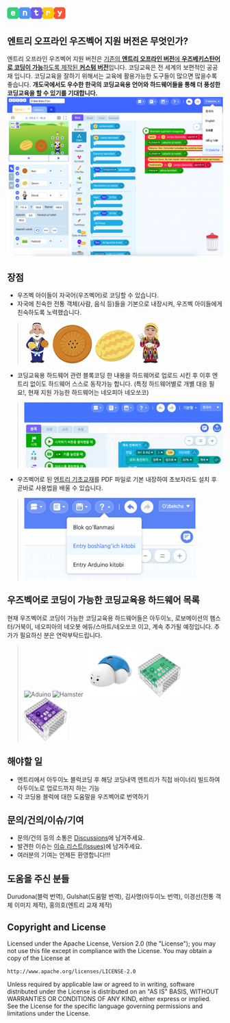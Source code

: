 ![Entry Logo](src/renderer/resources/images/about/logo.png)
---
## 엔트리 오프라인 우즈벡어 지원 버전은 무엇인가?
엔트리 오프라인 우즈벡어 지원 버전은 [기존의 **엔트리 오프라인 버전**에 **우즈베키스탄어로 코딩이 가능**하도록 제작된 **커스텀 버전**]()입니다. 코딩교육은 전 세계의 보편적인 공공재 입니다. 코딩교육을 잘하기 위해서는 교육에 활용가능한 도구들이 많으면 많을수록 좋습니다. **개도국에서도 우수한 한국의 코딩교육용 언어와 하드웨어들을 통해 더 풍성한 코딩교육을 할 수 있기를 기대합니다.**
![Screenshot](src/renderer/resources/images/about/screenshot.png)

## 장점
- 우즈벡 아이들이 자국어(우즈벡어)로 코딩할 수 있습니다.
- 자국에 친숙한 전통 객체(사람, 음식 등)들을 기본으로 내장시켜, 우즈벡 아이들에게 친숙하도록 노력했습니다. 
> ![Efendi](src/renderer/resources/uploads/00/01/thumb/0001181c9e3783c401780d26b9c81c4d.png) ![Non](src/renderer/resources/uploads/00/04/thumb/0004181c9e3783c401780d26b9c81c4d.png) ![Qovun](src/renderer/resources/uploads/00/05/thumb/0005181c9e3783c401780d26b9c81c4d.png) ![Hola](src/renderer/resources/uploads/00/09/thumb/0009181c9e3783c401780d26b9c81c4d.png)
- 코딩교육용 하드웨어 관련 블록코딩 한 내용을 하드웨어로 업로드 시킨 후 이후 엔트리 없이도 하드웨어 스스로 동작가능 합니다. (특정 하드웨어별로 개별 대응 필요!, 현재 지원 가능한 하드웨어는 네오피아 네오쏘코)
> ![Screenshot](src/renderer/resources/images/about/upload_button.gif)
- 우즈벡어로 된 [엔트리 기초교재](https://neopia-uz.gitbook.io/entry)를 PDF 파일로 기본 내장하여 초보자라도 설치 후 곧바로 사용법을 배울 수 있습니다.
> <img src="src/renderer/resources/images/about/entry_books.png" width="400" height="190">

## 우즈벡어로 코딩이 가능한 코딩교육용 하드웨어 목록
현재 우즈벡어로 코딩이 가능한 코딩교육용 하드웨어들은 아두이노, 로보메이션의 햄스터/거북이, 네오피아의 네오봇 에듀/스마트/네오쏘코 이고, 계속 추가될 예정입니다. 추가가 필요하신 분은 연락부탁드립니다.
> ![Aduino](https://github.com/JeongJun-Lee/entry-hw/blob/master/app/modules/arduino.png) ![Hamster](https://github.com/JeongJun-Lee/entry-hw/blob/master/app/modules/hamster.png) ![Turtle](https://github.com/JeongJun-Lee/entry-hw/blob/master/app/modules/turtle.png) <img src="https://github.com/JeongJun-Lee/entry-hw/blob/master/app/modules/neobot.png" width="100" height="100"> <img src="https://github.com/JeongJun-Lee/entry-hw/blob/master/app/modules/neobot_purple.png" width="100" height="100">

## 해야할 일 
- 엔트리에서 아두이노 블럭코딩 후 해당 코딩내역 엔트리가 직접 바이너리 빌드하여 아두이노로 업로드까지 하는 기능
- 각 코딩용 블럭에 대한 도움말을 우즈벡어로 번역하기

## 문의/건의/이슈/기여
- 문의/건의 등의 소통은 [Discussions](https://github.com/JeongJun-Lee/entry-offline/discussions)에 남겨주세요.
- 발견한 이슈는 [이슈 리스트(Issues)](https://github.com/JeongJun-Lee/entry-offline/issues)에 남겨주세요.
- 여러분의 기여는 언제든 환영합니다!!!

## 도움을 주신 분들
Durudona(블럭 번역), Gulshat(도움말 번역), 김사명(아두이노 번역), 이경선(전통 객체 이미지 제작), 홍의호(엔트리 교재 제작)

## Copyright and License
Licensed under the Apache License, Version 2.0 (the "License"); you may not use this file except in compliance with the License.  You may obtain a copy of the License at

    http://www.apache.org/licenses/LICENSE-2.0

Unless required by applicable law or agreed to in writing, software distributed under the License is distributed on an "AS IS" BASIS, WITHOUT WARRANTIES OR CONDITIONS OF ANY KIND, either express or implied. See the License for the specific language governing permissions and limitations under the License.
